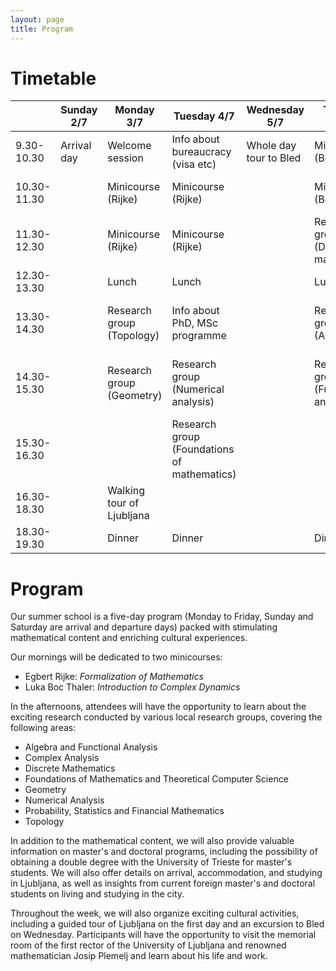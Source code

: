 ```yaml
---
layout: page
title: Program
---
```


# Timetable

|             | Sunday 2/7  | Monday 3/7                                  | Tuesday 4/7                                | Wednesday 5/7          | Thursday 6/7                         | Friday 7/7                                  | Saturday 8/7  |
|-------------|-------------|---------------------------------------------|--------------------------------------------|------------------------|--------------------------------------|---------------------------------------------|---------------|
| 9.30-10.30  | Arrival day | Welcome session                             | Info about bureaucracy (visa etc)          | Whole day tour to Bled | Minicourse (Boc Thaler)              | Minicourse (Boc Thaler)                     | Departure day |
| 10.30-11.30 |             | Minicourse (Rijke)                          | Minicourse (Rijke)                         |                        | Minicourse (Boc Thaler)              | Minicourse (Boc Thaler)                     |               |
| 11.30-12.30 |             | Minicourse (Rijke)                          | Minicourse (Rijke)                         |                        | Research group (Discrete mathematics)| Talk with international students            |               |
| 12.30-13.30 |             | Lunch                                       | Lunch                                      |                        | Lunch                                | Lunch                                       |               |
| 13.30-14.30 |             | Research group (Topology)                   | Info about PhD, MSc programme              |                        | Research group (Algebra)             | Research group (Complex analysis)           |               |
| 14.30-15.30 |             | Research group (Geometry)                   | Research group (Numerical analysis)        |                        | Research group (Functional analysis) | Research group (Probability and statistics) |               |
| 15.30-16.30 |             |                                             | Research group (Foundations of mathematics)|                        |                                      | Goodbye session                             |               |
| 16.30-18.30 |             | Walking tour of Ljubljana                   |                                            |                        |                                      |                                             |               |
| 18.30-19.30 |             | Dinner                                      | Dinner                                     |                        | Dinner                               | Dinner                                      |               |


# Program

Our summer school is a five-day program (Monday to Friday, Sunday and Saturday are arrival and departure days) packed with stimulating mathematical content and enriching cultural experiences.

Our mornings will be dedicated to two minicourses:
- Egbert Rijke: *Formalization of Mathematics*
- Luka Boc Thaler: *Introduction to Complex Dynamics*

In the afternoons, attendees will have the opportunity to learn about the exciting research conducted by various local research groups, covering the following areas:
- Algebra and Functional Analysis
- Complex Analysis
- Discrete Mathematics
- Foundations of Mathematics and Theoretical Computer Science
- Geometry
- Numerical Analysis
- Probability, Statistics and Financial Mathematics
- Topology

In addition to the mathematical content, we will also provide valuable information on master's and doctoral programs, including the possibility of obtaining a double degree with the University of Trieste for master's students. We will also offer details on arrival, accommodation, and studying in Ljubljana, as well as insights from current foreign master's and doctoral students on living and studying in the city.

Throughout the week, we will also organize exciting cultural activities, including a guided tour of Ljubljana on the first day and an excursion to Bled on Wednesday. Participants will have the opportunity to visit the memorial room of the first rector of the University of Ljubljana and renowned mathematician Josip Plemelj and learn about his life and work.
